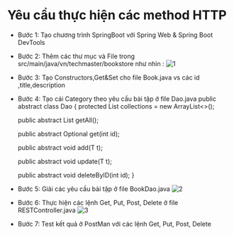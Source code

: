 # Yêu cầu thực hiện các method HTTP

- Bước 1: Tạo chương trình SpringBoot với Spring Web & Spring Boot DevTools
- Bước 2: Thêm các thư mục và File trong src/main/java/vn/techmaster/bookstore như nhìn :
![1](img/1.png)
- Bước 3: Tạo Constructors,Get&Set cho file Book.java vs các id ,title,description
- Bước 4: Tạo cái Category theo yêu cầu bài tập ở file Dao.java
  public abstract class Dao<T> {
  protected  List<T> collections = new ArrayList<>();

  public abstract List<T> getAll();

  public abstract Optional<T> get(int id);
 
  public abstract void add(T t);

  public abstract void update(T t);

  public abstract void deleteByID(int id);
  }
- Bước 5: Giải các yêu cầu bài tập ở file BookDao.java
![2](img/2.png)
- Bước 6: Thực hiện các lệnh Get, Put, Post, Delete ở file RESTController.java
![3](img/2.png)
- Bước 7: Test kết quả ở PostMan với các lệnh Get, Put, Post, Delete